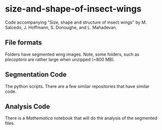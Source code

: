 # size-and-shape-of-insect-wings
Code accompanying "Size, shape and structure of insect wings" by M. Salcedo, J. Hoffmann, S. Donoughe, and L. Mahadevan.
## File formats
Folders have segmented wing images.  Note, some folders, such as *plecoptera* are rather large when unzipped (~800 MB).

## Segmentation Code
The python scripts. There are a few similar repositories that have similar code.

## Analysis Code
There is a _Mathematica_ notebook that will do the analysis of the segmented files.
